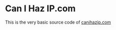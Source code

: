 Can I Haz IP.com
=============

This is the very basic source code of [canihazip.com](http://canihazip.com)
